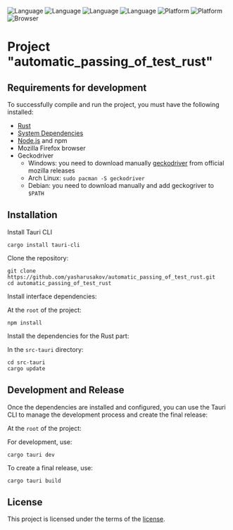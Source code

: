 ![Language](https://img.shields.io/badge/Rust-000000?style=for-the-badge&logo=rust&logoColor=white)
![Language](https://img.shields.io/badge/Node.js-43853D?style=for-the-badge&logo=node.js&logoColor=white)
![Language](https://img.shields.io/badge/TypeScript-007ACC?style=for-the-badge&logo=typescript&logoColor=white)
![Language](https://img.shields.io/badge/React-20232A?style=for-the-badge&logo=react&logoColor=61DAFB)
![Platform](https://img.shields.io/badge/Linux-FCC624?style=for-the-badge&logo=linux&logoColor=black)
![Platform](https://img.shields.io/badge/Windows-0078D6?style=for-the-badge&logo=windows&logoColor=white)
![Browser](https://img.shields.io/badge/Firefox_Browser-FF7139?style=for-the-badge&logo=Firefox-Browser&logoColor=white)
# Project "automatic_passing_of_test_rust"

## Requirements for development

To successfully compile and run the project, you must have the following installed:

- [Rust](https://www.rust-lang.org/tools/install)
- [System Dependencies](https://tauri.app/v1/guides/getting-started/prerequisites/#setting-up-linux)
- [Node.js](https://nodejs.org/) and npm
- Mozilla Firefox browser
- Geckodriver
  - Windows: you need to download manually [geckodriver](https://github.com/mozilla/geckodriver/releases) from official mozilla releases
  - Arch Linux: `sudo pacman -S geckodriver`
  - Debian: you need to download manually and add geckogriver to `$PATH`

## Installation

Install Tauri CLI

```shell
cargo install tauri-cli
```

Clone the repository:

```shell
git clone https://github.com/yasharusakov/automatic_passing_of_test_rust.git
cd automatic_passing_of_test_rust
```

Install interface dependencies:

At the `root` of the project:

```shell
npm install
```

Install the dependencies for the Rust part:

In the `src-tauri` directory:

```shell
cd src-tauri
cargo update
```

## Development and Release

Once the dependencies are installed and configured, you can use the Tauri CLI to manage the development process and create the final release:

At the `root` of the project:

For development, use:

```shell
cargo tauri dev
```

To create a final release, use:

```shell
cargo tauri build
```

## License
This project is licensed under the terms of the [license](LICENSE.txt).